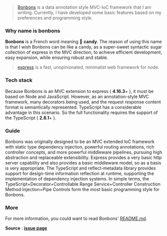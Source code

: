 >[Bonbons](https://github.com/ws-node/Bonbons) is a data annotation style MVC-IoC framework that I am writing. Currently, I have developed some basic features based on my preferences and programming style.

### Why name is bonbons
**Bonbons** is a French word meaning 🍬 **candy**. The reason of using this name is that I wish Bonbons can be like a candy, as a super-sweet syntactic sugar collection of express in the MVC direction, to achieve efficient development, easy expansion, while ensuring robust and stable.

>[express](https://github.com/expressjs/express) is a fast, unopinionated, minimalist web framework for node.

### Tech stack
Because Bonbons is an MVC extension to express ( **4.16.3**+ ), it must be based on Node and JavaScript. However, as an annotation-style MVC framework, many decorators being used, and the request response content format is semantically represented. TypeScript has a considerable advantage in this scenario. So the full functionality requires the support of the TypeScript ( **2.8.1**+ ).

### Guide
Bonbons was originally designed to be an MVC extended IoC framework with static type dependency injection, powerful routing annotations, rich controller concepts, and more powerful middleware pipelines, pursuing high abstraction and replaceable extensibility. Express provides a very basic http server capability and also provides a basic middleware model, so as a basis is very appropriate. The TypeScript and reflect-metadata library provides support for design-time information reflection at runtime, supporting the implementation of dependency injection systems.
In simple terms, the TypeScript+Decorator+Controllable Range Service+Controller Construction Method Injection+Pipe Controls form the most basic programming style for Bonbons.

### More
For more information, you could want to read Bonbons' [README.md](https://github.com/ws-node/Bonbons/blob/master/README.md).

**Source** : [**issue page**](https://github.com/mogician-notes/blog/issues/3)
